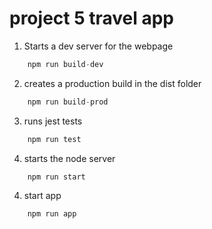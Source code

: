 # project 5 travel app

1. Starts a dev server for the webpage
```javascript
    npm run build-dev 
```
2. creates a production build in the dist folder 
```javascript    
    npm run build-prod 
```
3. runs jest tests
```javascript
    npm run test     
```
4. starts the node server
```javascript
    npm run start 
```

4. start app
```javascript
    npm run app
```